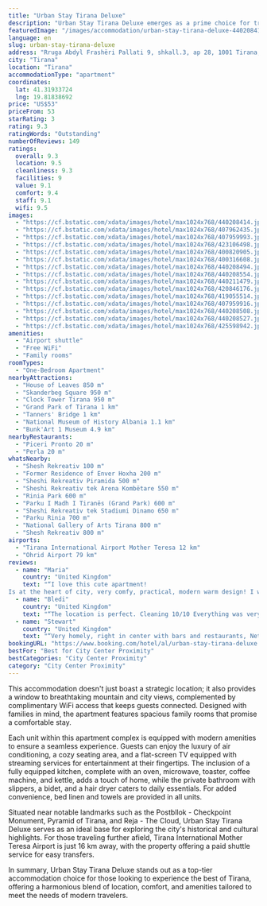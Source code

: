```yaml
---
title: "Urban Stay Tirana Deluxe"
description: "Urban Stay Tirana Deluxe emerges as a prime choice for travelers seeking a blend of comfort and convenience in the heart of Tirana."
featuredImage: "/images/accommodation/urban-stay-tirana-deluxe-440208414.jpg"
language: en
slug: urban-stay-tirana-deluxe
address: "Rruga Abdyl Frashëri Pallati 9, shkall.3, ap 28, 1001 Tirana, Albania"
city: "Tirana"
location: "Tirana"
accommodationType: "apartment"
coordinates:
  lat: 41.31933724
  lng: 19.81838692
price: "US$53"
priceFrom: 53
starRating: 3
rating: 9.3
ratingWords: "Outstanding"
numberOfReviews: 149
ratings:
  overall: 9.3
  location: 9.5
  cleanliness: 9.3
  facilities: 9
  value: 9.1
  comfort: 9.4
  staff: 9.1
  wifi: 9.5
images:
  - "https://cf.bstatic.com/xdata/images/hotel/max1024x768/440208414.jpg?k=121589ca7967ec8d7e0093b3ad8c01a7bb1e374586093b725b924945f0168438&o=&hp=1"
  - "https://cf.bstatic.com/xdata/images/hotel/max1024x768/407962435.jpg?k=934295b92a8757ef8ed5573268d95b1fda3dc7d9dd0cdc09f4ab9dce9b0ea651&o=&hp=1"
  - "https://cf.bstatic.com/xdata/images/hotel/max1024x768/407959993.jpg?k=4816f16c0d7c99b492bcec3f313c5c65509083263b8e1eb1c3f628b0b117e20b&o=&hp=1"
  - "https://cf.bstatic.com/xdata/images/hotel/max1024x768/423106498.jpg?k=07d7ca018ab328381be08285ffd3c272bd8127728d127d89c75991c20a3d088e&o=&hp=1"
  - "https://cf.bstatic.com/xdata/images/hotel/max1024x768/400820905.jpg?k=3152132744be9a5bdc6e824002fbe5624084e7ea3c672d419152095567f9ead2&o=&hp=1"
  - "https://cf.bstatic.com/xdata/images/hotel/max1024x768/400316608.jpg?k=bd3542fddda012241276223ac6e2d275398d3af83112426a964979ceddf000a5&o=&hp=1"
  - "https://cf.bstatic.com/xdata/images/hotel/max1024x768/440208494.jpg?k=ffea3a6a35eb202ca90a36e2f56edf8906158a4af9c094a955e256dc56960db6&o=&hp=1"
  - "https://cf.bstatic.com/xdata/images/hotel/max1024x768/440208554.jpg?k=5cd0078460fdf07fd689f19048cad7e87658df8f3cfff3f343f20e1e4c703c61&o=&hp=1"
  - "https://cf.bstatic.com/xdata/images/hotel/max1024x768/440211479.jpg?k=287a6e74155b1b9ff9df12956e178f761d012af15e40861a45ed01fb189b8875&o=&hp=1"
  - "https://cf.bstatic.com/xdata/images/hotel/max1024x768/420846176.jpg?k=0839c8bbe7de99ddf126acf08d8f2fde992d763bb9d46fdde34c4fbf11f77743&o=&hp=1"
  - "https://cf.bstatic.com/xdata/images/hotel/max1024x768/419055514.jpg?k=e2f707b0103c6df8daf1ea25327d0fc28dc9bad0ad8c4c5cb9de51009fa06ab5&o=&hp=1"
  - "https://cf.bstatic.com/xdata/images/hotel/max1024x768/407959916.jpg?k=febf6577c93861db6d2e31cd2c0f2f064138e37f9076ac5ddec8dc064c186497&o=&hp=1"
  - "https://cf.bstatic.com/xdata/images/hotel/max1024x768/440208508.jpg?k=7f5f2e4e07e2febb0c87ac8522cb34b5dfec797932d854c6dc8704c936b9a112&o=&hp=1"
  - "https://cf.bstatic.com/xdata/images/hotel/max1024x768/440208527.jpg?k=6c45ecec72747cebed0cfa11d7644bc568b9e1322636bd88c805df73aa92c62a&o=&hp=1"
  - "https://cf.bstatic.com/xdata/images/hotel/max1024x768/425598942.jpg?k=ee6cc884501a6ff063925532fdeaccaa4ebed1acb8b78a3f7a2688311c508259&o=&hp=1"
amenities:
  - "Airport shuttle"
  - "Free WiFi"
  - "Family rooms"
roomTypes:
  - "One-Bedroom Apartment"
nearbyAttractions:
  - "House of Leaves 850 m"
  - "Skanderbeg Square 950 m"
  - "Clock Tower Tirana 950 m"
  - "Grand Park of Tirana 1 km"
  - "Tanners' Bridge 1 km"
  - "National Museum of History Albania 1.1 km"
  - "Bunk'Art 1 Museum 4.9 km"
nearbyRestaurants:
  - "Piceri Pronto 20 m"
  - "Perla 20 m"
whatsNearby:
  - "Shesh Rekreativ 100 m"
  - "Former Residence of Enver Hoxha 200 m"
  - "Sheshi Rekreativ Piramida 500 m"
  - "Sheshi Rekreativ tek Arena Kombëtare 550 m"
  - "Rinia Park 600 m"
  - "Parku I Madh I Tiranës (Grand Park) 600 m"
  - "Sheshi Rekreativ tek Stadiumi Dinamo 650 m"
  - "Parku Rinia 700 m"
  - "National Gallery of Arts Tirana 800 m"
  - "Shesh Rekreativ 800 m"
airports:
  - "Tirana International Airport Mother Teresa 12 km"
  - "Ohrid Airport 79 km"
reviews:
  - name: "Maria"
    country: "United Kingdom"
    text: "“I love this cute apartment!
Is at the heart of city, very comfy, practical, modern warm design! I would definitely come back! And I highly recommend it!!”"
  - name: "Bledi"
    country: "United Kingdom"
    text: "“The location is perfect. Cleaning 10/10 Everything was very good !”"
  - name: "Stewart"
    country: "United Kingdom"
    text: "“Very homely, right in center with bars and restaurants, Netflix a bonus in apartment”"
bookingURL: "https://www.booking.com/hotel/al/urban-stay-tirana-deluxe.en-gb.html?aid=8035640"
bestFor: "Best for City Center Proximity"
bestCategories: "City Center Proximity"
category: "City Center Proximity"
---
```


This accommodation doesn't just boast a strategic location; it also provides a window to breathtaking mountain and city views, complemented by complimentary WiFi access that keeps guests connected. Designed with families in mind, the apartment features spacious family rooms that promise a comfortable stay.

Each unit within this apartment complex is equipped with modern amenities to ensure a seamless experience. Guests can enjoy the luxury of air conditioning, a cozy seating area, and a flat-screen TV equipped with streaming services for entertainment at their fingertips. The inclusion of a fully equipped kitchen, complete with an oven, microwave, toaster, coffee machine, and kettle, adds a touch of home, while the private bathroom with slippers, a bidet, and a hair dryer caters to daily essentials. For added convenience, bed linen and towels are provided in all units.

Situated near notable landmarks such as the Postbllok - Checkpoint Monument, Pyramid of Tirana, and Reja - The Cloud, Urban Stay Tirana Deluxe serves as an ideal base for exploring the city's historical and cultural highlights. For those traveling further afield, Tirana International Mother Teresa Airport is just 16 km away, with the property offering a paid shuttle service for easy transfers.

In summary, Urban Stay Tirana Deluxe stands out as a top-tier accommodation choice for those looking to experience the best of Tirana, offering a harmonious blend of location, comfort, and amenities tailored to meet the needs of modern travelers.